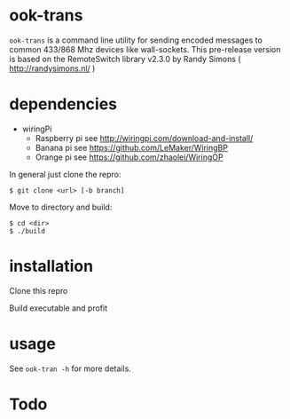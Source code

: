 # ook-trans

`ook-trans` is a command line utility for sending encoded messages to common 433/868 Mhz devices like wall-sockets. This pre-release version is based on the RemoteSwitch library v2.3.0 by Randy Simons ( http://randysimons.nl/ )

# dependencies

* wiringPi
  + Raspberry pi see http://wiringpi.com/download-and-install/
  + Banana pi see https://github.com/LeMaker/WiringBP
  + Orange pi see https://github.com/zhaolei/WiringOP

In general just clone the repro:
```shell
$ git clone <url> [-b branch]
```
Move to directory and build:

```shell
$ cd <dir>
$ ./build
```
# installation

Clone this repro

Build executable and profit

# usage

See `ook-tran -h` for more details.

# Todo
